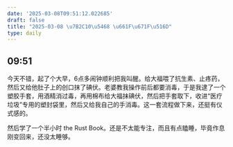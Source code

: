 ```yaml
---
date: '2025-03-08T09:51:12.022685'
draft: false
title: "2025-03-08 \u7B2C10\u5468 \u661F\u671F\u516D"
type: daily
---
```


## 09:51

今天不错，起了个大早，6点多闹钟顺利把我叫醒。给大福喂了抗生素、止疼药，然后又给他肚子上的创口抹了碘伏。老婆教我操作前后都要消毒，于是我逮了一个塑胶手套，用酒精消过毒，再用棉布给大福抹碘伏，然后把手套取下，收进“医疗垃圾”专用的塑封袋里，然后又给我自己的手消毒。这一套流程做下来，还挺有仪式感的。


然后学了一个半小时 the Rust Book。还是不太能专注，而且有点瞌睡，毕竟作息刚变回来，还没太睡够。

